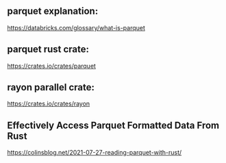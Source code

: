 ## parquet explanation:
https://databricks.com/glossary/what-is-parquet

## parquet rust crate:
https://crates.io/crates/parquet

## rayon parallel crate:
https://crates.io/crates/rayon

## Effectively Access Parquet Formatted Data From Rust
https://colinsblog.net/2021-07-27-reading-parquet-with-rust/
